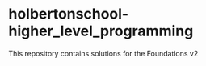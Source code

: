 # holbertonschool-higher_level_programming
This repository contains solutions for the Foundations v2 
